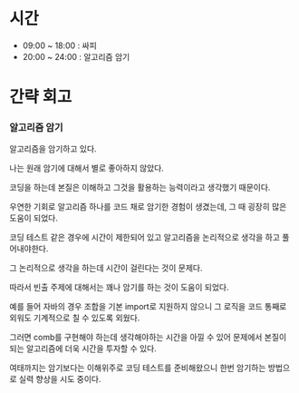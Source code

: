 # 시간
- 09:00 ~ 18:00 : 싸피
- 20:00 ~ 24:00 : 알고리즘 암기

# 간략 회고

### 알고리즘 암기

알고리즘을 암기하고 있다.

나는 원래 암기에 대해서 별로 좋아하지 않았다.

코딩을 하는데 본질은 이해하고 그것을 활용하는 능력이라고 생각했기 때문이다.

우연한 기회로 알고리즘 하나를 코드 채로 암기한 경험이 생겼는데, 그 때 굉장히 많은 도움이 되었다.

코딩 테스트 같은 경우에 시간이 제한되어 있고 알고리즘을 논리적으로 생각을 하고 풀어내야한다.

그 논리적으로 생각을 하는데 시간이 걸린다는 것이 문제다.

따라서 빈출 주제에 대해서는 꽤나 암기를 하는 것이 도움이 되었다.

예를 들어 자바의 경우 조합을 기본 import로 지원하지 않으니 그 로직을 코드 통째로 외워도 기계적으로 칠 수 있도록 외웠다.

그러면 comb를 구현해야 하는데 생각해야하는 시간을 아낄 수 있어 문제에서 본질이 되는 알고리즘에 더욱 시간을 투자할 수 있다.

여태까지는 암기보다는 이해위주로 코딩 테스트를 준비해왔으니 한번 암기하는 방법으로 실력 향상을 시도 중이다.